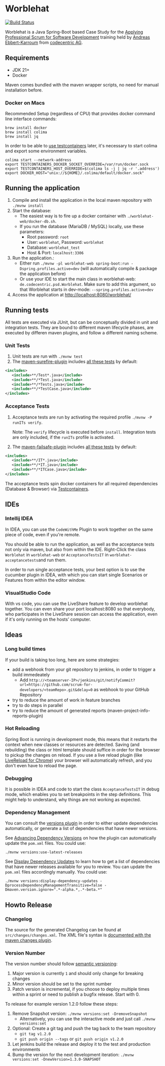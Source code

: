 # Worblehat

[![Build Status](https://travis-ci.org/scrum-for-developers/worblehat.svg?branch=master)](https://travis-ci.org/scrum-for-developers/worblehat)

Worblehat is a Java Spring-Boot based Case Study for the [Applying Professional Scrum for Software Development](https://www.scrum.org/classes?uid=55) training
held by [Andreas Ebbert-Karroum](https://www.scrum.org/andreas-ebbert-karroum) from [codecentric AG](https://www.codecentric.de/).

## Requirements
* JDK 21+
* Docker

Maven comes bundled with the maven wrapper scripts, no need for manual installation before.

### Docker on Macs
Recommended Setup (regardless of CPU) that provides docker command line interface commands:
```shell
brew install docker
brew install colima
brew install jq
```

In order to be able to [use testcontainers](https://java.testcontainers.org/supported_docker_environment/#colima) later, it's necessary to start colima and export some environment variables.
```shell
colima start --network-address
export TESTCONTAINERS_DOCKER_SOCKET_OVERRIDE=/var/run/docker.sock
export TESTCONTAINERS_HOST_OVERRIDE=$(colima ls -j | jq -r '.address')
export DOCKER_HOST="unix://${HOME}/.colima/default/docker.sock"
```

## Running the application

1. Compile and install the application in the local maven repository with `./mvnw install`
2. Start the database:
   * The easiest way is to fire up a docker container with `./worblehat-web/docker-db.sh`.
   * If you run the database (MariaDB / MySQL) locally, use these parameters:
     * Root password: `root`
     * User: `worblehat`, Password: `worblehat`
     * Database: `worblehat_test`
     * Host & Port: `localhost:3306`
3. Run the application.:
   * Either run `./mvnw -pl worblehat-web spring-boot:run -Dspring.profiles.active=dev` (will automatically compile & package the application before)
   * Or use your IDE to start the main class in worblehat-web: `de.codecentric.psd.Worblehat`. Make sure to add this argument, so that Worblehat starts in dev-mode: `--spring.profiles.active=dev`
4. Access the application at <http://localhost:8080/worblehat/>

## Running tests

All tests are executed via JUnit, but can be conceptually divided in unit and integration tests. They are bound to different
maven lifecycle phases, are executed by differen maven plugins, and follow a different naming scheme.

### Unit Tests

1. Unit tests are run with `./mvnw test`
1. The [maven-surefire-plugin](https://maven.apache.org/surefire/maven-surefire-plugin) includes
 [all these tests](https://maven.apache.org/surefire/maven-surefire-plugin/test-mojo.html#includes) by default:
 ```xml
<includes>
    <include>**/Test*.java</include>
    <include>**/*Test.java</include>
    <include>**/*Tests.java</include>
    <include>**/*TestCase.java</include>
</includes>
```

### Acceptance Tests

1. Acceptance tests are run by activating the required profile `./mvnw -P runITs verify`.

   Note: The `verify` lifecycle is executed before `install`. Integration tests are only included, if the `runITs` profile is activated.
1. The [maven-failsafe-plugin](https://maven.apache.org/surefire/maven-failsafe-plugin) includes
 [all these tests](https://maven.apache.org/surefire/maven-failsafe-plugin/integration-test-mojo.html#includes) by default:
 ```xml
<includes>
    <include>**/IT*.java</include>
    <include>**/*IT.java</include>
    <include>**/*ITCase.java</include>
</includes>
```

The acceptance tests spin docker containers for all required dependencies (Database & Browser) via [Testcontainers](https://www.testcontainers.org/).

## IDEs

### Intellij IDEA

In IDEA, you can use the `CodeWithMe` Plugin to work together on the same piece of code, even if you're remote.

You should be able to run the application, as well as the acceptance tests not only via maven, but also from within the IDE.
Right-Click the class `Worblehat` in `worblehat-web` or `AcceptanceTestsIT` in `worblehat-acceptancetests`and run them.

In order to run single acceptance tests, your best option is to use the cucumber plugin in IDEA, with which you can
start single Scenarios or Features from within the editor window.

### VisualStudio Code

With vs code, you can use the LiveShare feature to develop worblehat together. You can even share your port localhost:8080
so that everybody, who participates in the LiveShare session can access the application, even if it's only running on the hosts'
computer.

## Ideas

### Long build times

If your build is taking too long, here are some strategies:
* add a webhook from your git repository to jenkins, in order to trigger a build immedeately
  * Add `http://<teamserver-IP>/jenkins/git/notifyCommit?url=https://github.com/scrum-for-developers/<teamRepo>.git&delay=0` as webhook to your GitHub Repository
* try to reduce the amount of work in feature branches
* try to do steps in parallel
* try to reduce the amount of generated reports (maven-project-info-reports-plugin)

### Hot Reloading

Spring Boot is running in development mode, this means that it restarts the context when new
classes or resources are detected. Saving (and rebuilding) the class or html template should suffice
in order for the browser to pickup the changes on reload. If you use a live reload plugin
(like [LiveReload for Chrome](https://chrome.google.com/webstore/detail/livereload/jnihajbhpnppcggbcgedagnkighmdlei))
your browser will automatically refresh, and you don't even have to reload the page.

### Debugging

It is possible in IDEA and code to start the class `AcceptanceTestsIT` in debug mode, which enables you to
set breakpoints in the step definitions. This might help to understand, why things are not working as expected.

### Dependency Management

You can consult the [versions plugin](https://www.mojohaus.org/versions/versions-maven-plugin) in order to either update
dependencies automatically, or generate a list of dependencies that have newer versions.

See [Advancing Dependency Versions](https://www.mojohaus.org/versions/versions-maven-plugin/examples/advancing-dependency-versions.html)
on how the plugin can automatically update the `pom.xml` files. You could use:

`./mvnw versions:use-latest-releases`

See [Display Dependency Updates](https://www.mojohaus.org/versions/versions-maven-plugin/examples/display-dependency-updates.html)
to learn how to get a list of dependencies that have newer releases available for you to review. You can update the
`pom.xml` files accordingly manually. You could use:

`./mvnw versions:display-dependency-updates -DprocessDependencyManagementTransitive=false -Dmaven.version.ignore=".*-alpha.*,.*-beta.*"`

## Howto Release

### Changelog

The source for the generated Changelog can be found at `src/changes/changes.xml`. The XML file's syntax is [documented with the maven changes plugin](https://maven.apache.org/plugins/maven-changes-plugin/changes.html).
### Version Number

The version number should follow [semantic versioning](https://semver.org/):
1. Major version is currently `1` and should only change for breaking changes
1. Minor version should be set to the sprint number
1. Patch version is incremental, if you choose to deploy multiple times within a sprint or need to publish a bugfix release. Start with 0.

To release for example version 1.2.0 follow these steps:

1. Remove Snapshot version: `./mvnw versions:set -DremoveSnapshot`
    * Alternatively, you can use the interactive mode and just call `./mvnw versions:set`
1. Optional: Create a git tag and push the tag back to the team repository
    * `git tag v1.2.0`
    * `git push origin --tags` or `git push origin v1.2.0`
1. Let jenkins build the release and deploy it to the test and production environments
1. Bump the version for the next development iteration: `./mvnw versions:set -DnewVersion=1.3.0-SNAPSHOT`
